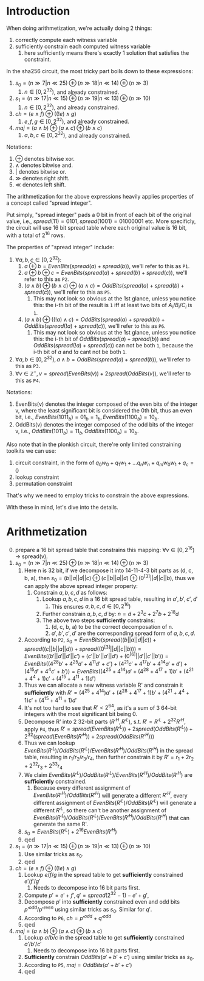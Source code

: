 # Introduction

When doing arithmetization, we're actually doing 2 things:
1. correctly compute each witness variable
2. sufficiently constrain each computed witness variable
    1. here sufficiently means there's exactly 1 solution that satisfies the constraint.

In the sha256 circuit, the most tricky part boils down to these expressions:
1. $s_0 = (n\gg7|n\ll25) \oplus (n\gg18|n\ll14) \oplus (n\gg3)$
    1. $n \in [0, 2^{32})$, and already constrained.
2. $s_1 = (n\gg17|n\ll15) \oplus (n\gg19|n\ll13) \oplus (n\gg10)$
    1. $n \in [0, 2^{32})$, and already constrained.
3. $ch = (e \land f) \oplus ((!e) \land g)$
    1. $e,f,g \in [0, 2^{32})$, and already constrained.
4. $maj = (a \land b) \oplus (a \land c) \oplus (b \land c)$
    1. $a,b,c \in [0, 2^{32})$, and already constrained.

Notations:
1. $\oplus$ denotes bitwise xor.
2. $\land$ denotes bitwise and.
3. $|$ denotes bitwise or.
4. $\gg$ denotes right shift.
5. $\ll$ denotes left shift.

The arithmetization for the above expressions heavily applies properties of a concept called "spread integer".

Put simply, "spread integer" pads a 0 bit in front of each bit of the original value, i.e., $spread(11) = 0101, spread(1001) = 01000001$ etc. More specificly, the circuit will use 16 bit spread table where each original value is 16 bit, with a total of $2^{16}$ rows.

The properties of "spread integer" include:
1. $\forall a,b,c \in [0, 2^{32})$:
    1. $a \oplus b = EvenBits(spread(a) + spread(b))$, we'll refer to this as `P1`.
    2. $a \oplus b \oplus c = EvenBits(spread(a) + spread(b) + spread(c))$, we'll refer to this as `P2`.
    3. $(a \land b) \oplus (b \land c) \oplus (a \land c) = OddBits(spread(a) + spread(b) + spread(c))$, we'll refer to this as `P5`.
        1. This may not look so obvious at the 1st glance, unless you notice this: the i-th bit of the result is `1` iff at least two bits of $A_i/B_i/C_i$ is `1`.
    4. $(a \land b) \oplus ((!a) \land c) = OddBits(spread(a) + spread(b)) + OddBits(spread(!a) + spread(c))$, we'll refer to this as `P6`.
        1. This may not look so obvious at the 1st glance, unless you notice this: the i-th bit of $OddBits(spread(a) + spread(b))$ and $OddBits(spread(!a) + spread(c))$ can not be both `1`, because the i-th bit of $a$ and $!a$ cant not be both `1`.
2. $\forall a,b \in [0, 2^{32}), a \land b = OddBits(spread(a) + spread(b))$, we'll refer to this as `P3`.
3. $\forall v \in \mathbb{Z^{+}}, v = spread(EvenBits(v)) + 2 spread(OddBits(v))$, we'll refer to this as `P4`.

Notations:
1. EvenBits(v) denotes the integer composed of the even bits of the integer v, where the least significant bit is considered the 0th bit, thus an even bit, i.e., $EvenBits(1011_b) = 01_b = 1_b, EvenBits(1100_b) = 10_b$.
2. OddBits(v) denotes the integer composed of the odd bits of the integer v, i.e., $OddBits(1011_b) = 11_b, OddBits(1100_b) = 10_b$.

Also note that in the plonkish circuit, there're only limited constraining toolkits we can use:
1. circuit constraint, in the form of $q_0 w_0 + q_1 w_1 + ... q_n w_n + q_m w_0 w_1 + q_c = 0$
2. lookup constraint
3. permutation constraint

That's why we need to employ tricks to constrain the above expressions.

With these in mind, let's dive into the details.

# Arithmetization

0. prepare a 16 bit spread table that constrains this mapping: $\forall v \in [0, 2^{16})$ -> spread(v).
1. $s_0 = (n\gg7|n\ll25) \oplus (n\gg18|n\ll14) \oplus (n\gg3)$
    1. Here n is 32 bit, if we decompose it into 14-11-4-3 bit parts as (d, c, b, a), then $s_0 = (b||a||d||c)  \oplus (c||b||a||d)\oplus(0^{[3]}||d||c||b)$, thus we can apply the above spread integer property:
        1. Constrain $a,b,c,d$ as follows:
            1. Lookup $a,b,c,d$ in a 16 bit spread table, resulting in $a',b',c',d'$
                1. This ensures $a,b,c,d \in [0, 2^{16})$
            2. Further constrain $a,b,c,d$ by: $n = d + 2^{3}c + 2^{7}b + 2^{18}d$
            3. The above two steps **sufficiently** constrains:
                1. (d, c, b, a) to be the correct decomposation of n.
                2. $a',b',c',d'$ are the corresponding spread form of $a,b,c,d$.
    2. According to `P2`, $s_0 = EvenBits(spread((b||a||d||c)) + spread((c||b||a||d)) + spread((0^{[3]}||d||c||b))) = EvenBits((b'||a'||d'||c') + (c'||b'||a'||d') + (0^{[6]}||d'||c'||b')) = EvenBits((4^{28}b'+4^{25}a'+4^{11}d'+c') + (4^{21}c' + 4^{17}b'+4^{14}a'+d') + (4^{15}d'+4^4c'+b')) = EvenBits((4^{25}+4^{14})a' + (4^{28}+4^{17}+1)b' + (4^{21}+4^4+1)c' + (4^{15}+4^{11}+1)d')$
    3. Thus we can allocate a new witness variable R' and constrain it **sufficiently** with $R' = (4^{25}+4^{14})a' + (4^{28}+4^{17}+1)b' + (4^{21}+4^4+1)c' + (4^{15}+4^{11}+1)d'$
    4. It's not too hard to see that $R' \lt 2^{64}$, as it's a sum of 3 64-bit integers with the most significant bit being 0.
    5. Decompose R' into 2 32-bit parts $(R'^H, R'^L)$, s.t. $R' = R'^L + 2^{32} R'^H$, apply `P4`, thus $R' = spread(EvenBits(R'^L)) + 2 spread(OddBits(R'^L)) + 2^{32} (spread(EvenBits(R'^H)) + 2 spread(OddBits(R'^H)))$
    6. Thus we can lookup $EvenBits(R'^L)/OddBits(R'^L)/EvenBits(R'^H)/OddBits(R'^H)$ in the spread table, resulting in $r_1/r_2/r_3/r_4$, then further constrain it by $R' = r_1 + 2 r_2 + 2^{32} r_3 + 2^{33} r_4$
    7. We claim $EvenBits(R'^L)/OddBits(R'^L)/EvenBits(R'^H)/OddBits(R'^H)$ are **sufficiently** constrained.
        1. Because every different assignment of $EvenBits(R'^H)/OddBits(R'^H)$ will generate a different $R'^H$, every different assignment of $EvenBits(R'^L)/OddBits(R'^L)$ will generate a different $R'^L$, so there can't be another assignment of $EvenBits(R'^L)/OddBits(R'^L)/EvenBits(R'^H)/OddBits(R'^H)$ that can generate the same R'.
    8. $s_0 = EvenBits(R'^L) + 2^{16}EvenBits(R'^H)$
    9. $\mathbb{qed}$
2. $s_1 = (n\gg17|n\ll15) \oplus (n\gg19|n\ll13) \oplus (n\gg10)$
    1. Use similar tricks as $s_0$.
    2. $\mathbb{qed}$
3. $ch = (e \land f) \oplus ((!e) \land g)$
    1. Lookup $e/f/g$ in the spread table to get **sufficiently** constrained $e'/f'/g'$
        1. Needs to decompose into 16 bit parts first.
    2. Compute $p' = e' + f', q'=spread(2^{32}-1) - e' + g'$,
    3. Decompose $p'$ into **sufficiently** constrained even and odd bits $p'^{odd}/p'^{even}$ using similar tricks as $s_0$. Similar for $q'$.
    4. According to `P6`, $ch = p'^{odd} + q'^{odd}$
    5. $\mathbb{qed}$
4. $maj = (a \land b) \oplus (a \land c) \oplus (b \land c)$
    1. Lookup $a/b/c$ in the spread table to get **sufficiently** constrained $a'/b'/c'$
        1. Needs to decompose into 16 bit parts first.
    2. **Sufficiently** constrain $OddBits(a' + b' + c')$ using similar tricks as $s_0$.
    3. According to `P5`, $maj = OddBits(a' + b' + c')$
    4. $\mathbb{qed}$